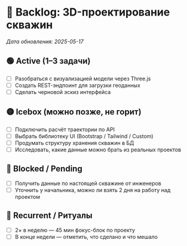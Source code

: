 # 🔩 Backlog: 3D-проектирование скважин
_Дата обновления: 2025-05-17_

## 🟢 Active (1–3 задачи)
- [ ] Разобраться с визуализацией модели через Three.js
- [ ] Создать REST-эндпоинт для загрузки геоданных
- [ ] Сделать черновой эскиз интерфейса

## 🟡 Icebox (можно позже, не горит)
- [ ] Подключить расчёт траектории по API
- [ ] Выбрать библиотеку UI (Bootstrap / Tailwind / Custom)
- [ ] Продумать структуру хранения скважин в БД
- [ ] Исследовать, какие данные можно брать из реальных проектов

## 🔴 Blocked / Pending
- [ ] Получить данные по настоящей скважине от инженеров
- [ ] Уточнить у начальника, можно ли взять 2 дня на работу над проектом

## 🔁 Recurrent / Ритуалы
- [ ] 2× в неделю — 45 мин фокус-блок по проекту
- [ ] В конце недели — отметить, что сделано и что мешало
